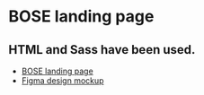 # BOSE landing page
## HTML and Sass have been used.
- [BOSE landing page](https://illia-skladnik.github.io/BOSE-landing/#)
- [Figma design mockup](https://www.figma.com/file/OMjQNb3hg1LKMV4OwyQ3Ao/BOSE?node-id=0%3A1)

